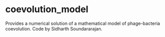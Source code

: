 # coevolution_model
Provides a numerical solution of a mathematical model of phage-bacteria coevolution.
Code by Sidharth Soundararajan.
